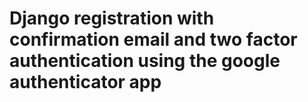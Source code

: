 # Django registration with confirmation email and two factor authentication using the google authenticator app 


